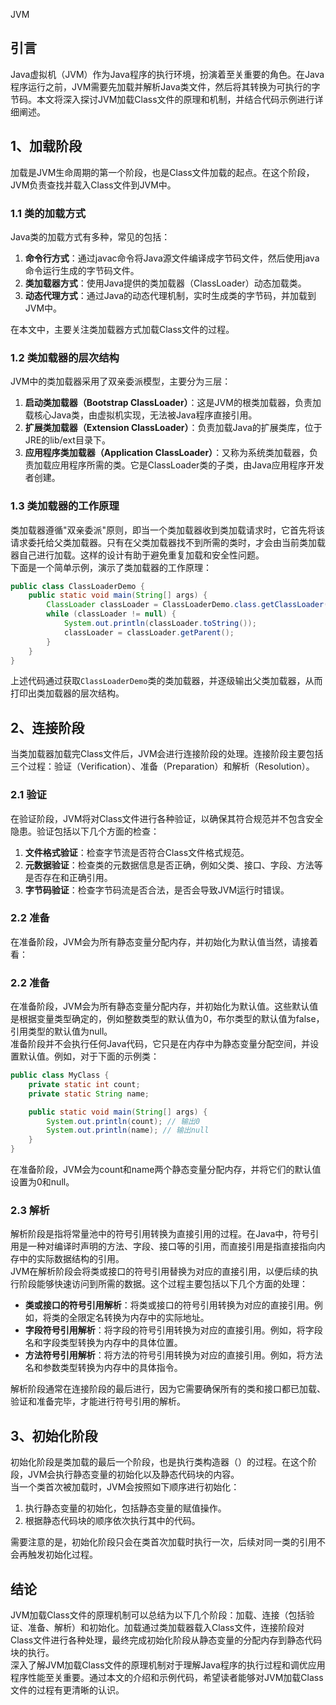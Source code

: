 JVM
<a name="Ygb1p"></a>
## 引言
Java虚拟机（JVM）作为Java程序的执行环境，扮演着至关重要的角色。在Java程序运行之前，JVM需要先加载并解析Java类文件，然后将其转换为可执行的字节码。本文将深入探讨JVM加载Class文件的原理和机制，并结合代码示例进行详细阐述。
<a name="YcKUE"></a>
## 1、加载阶段
加载是JVM生命周期的第一个阶段，也是Class文件加载的起点。在这个阶段，JVM负责查找并载入Class文件到JVM中。
<a name="nBqXJ"></a>
### 1.1 类的加载方式
Java类的加载方式有多种，常见的包括：

1. **命令行方式**：通过javac命令将Java源文件编译成字节码文件，然后使用java命令运行生成的字节码文件。
2. **类加载器方式**：使用Java提供的类加载器（ClassLoader）动态加载类。
3. **动态代理方式**：通过Java的动态代理机制，实时生成类的字节码，并加载到JVM中。

在本文中，主要关注类加载器方式加载Class文件的过程。
<a name="rwK2s"></a>
### 1.2 类加载器的层次结构
JVM中的类加载器采用了双亲委派模型，主要分为三层：

1. **启动类加载器（Bootstrap ClassLoader）**：这是JVM的根类加载器，负责加载核心Java类，由虚拟机实现，无法被Java程序直接引用。
2. **扩展类加载器（Extension ClassLoader）**：负责加载Java的扩展类库，位于JRE的lib/ext目录下。
3. **应用程序类加载器（Application ClassLoader）**：又称为系统类加载器，负责加载应用程序所需的类。它是ClassLoader类的子类，由Java应用程序开发者创建。
<a name="bPeWC"></a>
### 1.3 类加载器的工作原理
类加载器遵循"双亲委派"原则，即当一个类加载器收到类加载请求时，它首先将该请求委托给父类加载器。只有在父类加载器找不到所需的类时，才会由当前类加载器自己进行加载。这样的设计有助于避免重复加载和安全性问题。<br />下面是一个简单示例，演示了类加载器的工作原理：
```java
public class ClassLoaderDemo {
    public static void main(String[] args) {
        ClassLoader classLoader = ClassLoaderDemo.class.getClassLoader();
        while (classLoader != null) {
            System.out.println(classLoader.toString());
            classLoader = classLoader.getParent();
        }
    }
}
```
上述代码通过获取`ClassLoaderDemo`类的类加载器，并逐级输出父类加载器，从而打印出类加载器的层次结构。
<a name="CmcyI"></a>
## 2、连接阶段
当类加载器加载完Class文件后，JVM会进行连接阶段的处理。连接阶段主要包括三个过程：验证（Verification）、准备（Preparation）和解析（Resolution）。
<a name="JKLm0"></a>
### 2.1 验证
在验证阶段，JVM将对Class文件进行各种验证，以确保其符合规范并不包含安全隐患。验证包括以下几个方面的检查：

1. **文件格式验证**：检查字节流是否符合Class文件格式规范。
2. **元数据验证**：检查类的元数据信息是否正确，例如父类、接口、字段、方法等是否存在和正确引用。
3. **字节码验证**：检查字节码流是否合法，是否会导致JVM运行时错误。
<a name="iJoXP"></a>
### 2.2 准备
在准备阶段，JVM会为所有静态变量分配内存，并初始化为默认值当然，请接着看：
<a name="MPgv2"></a>
### 2.2 准备
在准备阶段，JVM会为所有静态变量分配内存，并初始化为默认值。这些默认值是根据变量类型确定的，例如整数类型的默认值为0，布尔类型的默认值为false，引用类型的默认值为null。<br />准备阶段并不会执行任何Java代码，它只是在内存中为静态变量分配空间，并设置默认值。例如，对于下面的示例类：
```java
public class MyClass {
    private static int count;
    private static String name;

    public static void main(String[] args) {
        System.out.println(count); // 输出0
        System.out.println(name); // 输出null
    }
}
```
在准备阶段，JVM会为count和name两个静态变量分配内存，并将它们的默认值设置为0和null。
<a name="EcFJ8"></a>
### 2.3 解析
解析阶段是指将常量池中的符号引用转换为直接引用的过程。在Java中，符号引用是一种对编译时声明的方法、字段、接口等的引用，而直接引用是指直接指向内存中的实际数据结构的引用。<br />JVM在解析阶段会将类或接口的符号引用替换为对应的直接引用，以便后续的执行阶段能够快速访问到所需的数据。这个过程主要包括以下几个方面的处理：

- **类或接口的符号引用解析**：将类或接口的符号引用转换为对应的直接引用。例如，将类的全限定名转换为内存中的实际地址。
- **字段符号引用解析**：将字段的符号引用转换为对应的直接引用。例如，将字段名和字段类型转换为内存中的具体位置。
- **方法符号引用解析**：将方法的符号引用转换为对应的直接引用。例如，将方法名和参数类型转换为内存中的具体指令。

解析阶段通常在连接阶段的最后进行，因为它需要确保所有的类和接口都已加载、验证和准备完毕，才能进行符号引用的解析。
<a name="zV9hF"></a>
## 3、初始化阶段
初始化阶段是类加载的最后一个阶段，也是执行类构造器（<clinit>）的过程。在这个阶段，JVM会执行静态变量的初始化以及静态代码块的内容。<br />当一个类首次被加载时，JVM会按照如下顺序进行初始化：

1. 执行静态变量的初始化，包括静态变量的赋值操作。
2. 根据静态代码块的顺序依次执行其中的代码。

需要注意的是，初始化阶段只会在类首次加载时执行一次，后续对同一类的引用不会再触发初始化过程。
<a name="j6Yi3"></a>
## 结论
JVM加载Class文件的原理机制可以总结为以下几个阶段：加载、连接（包括验证、准备、解析）和初始化。加载通过类加载器载入Class文件，连接阶段对Class文件进行各种处理，最终完成初始化阶段从静态变量的分配内存到静态代码块的执行。<br />深入了解JVM加载Class文件的原理机制对于理解Java程序的执行过程和调优应用程序性能至关重要。通过本文的介绍和示例代码，希望读者能够对JVM加载Class文件的过程有更清晰的认识。

